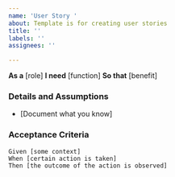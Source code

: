 ```yaml
---
name: 'User Story '
about: Template is for creating user stories
title: ''
labels: ''
assignees: ''

---
```


**As a** [role]
**I need** [function]
**So that** [benefit]

### Details and Assumptions
* [Document what you know]

### Acceptance Criteria

```gherkin
Given [some context]
When [certain action is taken]
Then [the outcome of the action is observed]
```
